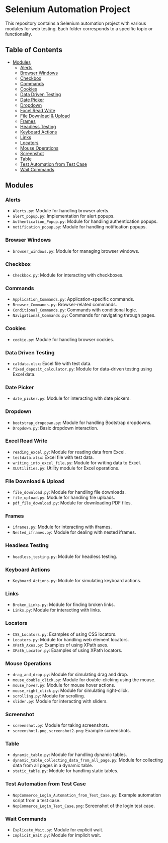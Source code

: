 # Selenium Automation Project

This repository contains a Selenium automation project with various modules for web testing. Each folder corresponds to a specific topic or functionality.

## Table of Contents
- [Modules](#modules)
  - [Alerts](#alerts)
  - [Browser Windows](#browser-windows)
  - [Checkbox](#checkbox)
  - [Commands](#commands)
  - [Cookies](#cookies)
  - [Data Driven Testing](#data-driven-testing)
  - [Date Picker](#date-picker)
  - [Dropdown](#dropdown)
  - [Excel Read Write](#excel-read-write)
  - [File Download & Upload](#file-download--upload)
  - [Frames](#frames)
  - [Headless Testing](#headless-testing)
  - [Keyboard Actions](#keyboard-actions)
  - [Links](#links)
  - [Locators](#locators)
  - [Mouse Operations](#mouse-operations)
  - [Screenshot](#screenshot)
  - [Table](#table)
  - [Test Automation from Test Case](#test-automation-from-test-case)
  - [Wait Commands](#wait-commands)

## Modules

### Alerts
- `Alerts.py`: Module for handling browser alerts.
- `alert_popup.py`: Implementation for alert popups.
- `Authentication_Popup.py`: Module for handling authentication popups.
- `notification_popup.py`: Module for handling notification popups.

### Browser Windows
- `browser_windows.py`: Module for managing browser windows.

### Checkbox
- `Checkbox.py`: Module for interacting with checkboxes.

### Commands
- `Application_Commands.py`: Application-specific commands.
- `Browser_Commands.py`: Browser-related commands.
- `Conditional_Commands.py`: Commands with conditional logic.
- `Navigational_Commands.py`: Commands for navigating through pages.

### Cookies
- `cookie.py`: Module for handling browser cookies.

### Data Driven Testing
- `caldata.xlsx`: Excel file with test data.
- `fixed_deposit_calculator.py`: Module for data-driven testing using Excel data.

### Date Picker
- `date_picker.py`: Module for interacting with date pickers.

### Dropdown
- `bootstrap_dropdown.py`: Module for handling Bootstrap dropdowns.
- `Dropdown.py`: Basic dropdown interaction.

### Excel Read Write
- `reading_excel.py`: Module for reading data from Excel.
- `testdata.xlsx`: Excel file with test data.
- `writing_into_excel_file.py`: Module for writing data to Excel.
- `XLUtilities.py`: Utility module for Excel operations.

### File Download & Upload
- `file_download.py`: Module for handling file downloads.
- `file_upload.py`: Module for handling file uploads.
- `pdf_file_download.py`: Module for downloading PDF files.

### Frames
- `iframes.py`: Module for interacting with iframes.
- `Nested_iframes.py`: Module for dealing with nested iframes.

### Headless Testing
- `headless_testing.py`: Module for headless testing.

### Keyboard Actions
- `Keyboard_Actions.py`: Module for simulating keyboard actions.

### Links
- `Broken_Links.py`: Module for finding broken links.
- `Links.py`: Module for interacting with links.

### Locators
- `CSS_Locators.py`: Examples of using CSS locators.
- `Locators.py`: Module for handling web element locators.
- `XPath_Axes.py`: Examples of using XPath axes.
- `XPath_Locator.py`: Examples of using XPath locators.

### Mouse Operations
- `drag_and_drop.py`: Module for simulating drag and drop.
- `mouse_double_click.py`: Module for double-clicking using the mouse.
- `mouse_hover.py`: Module for mouse hover actions.
- `mouse_right_click.py`: Module for simulating right-click.
- `scrolling.py`: Module for scrolling.
- `slider.py`: Module for interacting with sliders.

### Screenshot
- `screenshot.py`: Module for taking screenshots.
- `screenshot1.png`, `screenshot2.png`: Example screenshots.

### Table
- `dynamic_table.py`: Module for handling dynamic tables.
- `dynamic_table_collecting_data_from_all_page.py`: Module for collecting data from all pages in a dynamic table.
- `static_table.py`: Module for handling static tables.

### Test Automation from Test Case
- `NopCommerce_Login_Automation_from_Test_Case.py`: Example automation script from a test case.
- `NopCommerce_Login_Test_Case.png`: Screenshot of the login test case.

### Wait Commands
- `Explicate_Wait.py`: Module for explicit wait.
- `Implicit_Wait.py`: Module for implicit wait.
